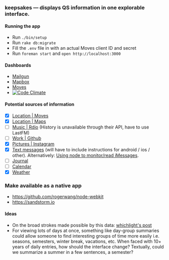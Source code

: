 ### keepsakes — displays QS information in one explorable interface.

#### Running the app
* Run `./bin/setup`
* Run `rake db:migrate`
* Fill the `.env` file in with an actual Moves client ID and secret
* Run `foreman start` and  `open http://localhost:3000`

#### Dashboards
* [Mailgun](https://mailgun.com/cp?)
* [Mapbox](https://www.mapbox.com/projects)
* [Moves](https://dev.moves-app.com/apps)
* [![Code Climate](https://codeclimate.com/github/ehmorris/keepsakes.png)](https://codeclimate.com/github/ehmorris/keepsakes)

#### Potential sources of information
* [x] [Location | Moves](https://dev.moves-app.com)
* [x] [Location | Maps](https://github.com/aai/mapbox-rails)
* [ ] [Music | Rdio](http://developer.rdio.com) (History is unavailable through their API, have to use LastFM)
* [ ] [Work | Github](http://developer.github.com/v3)
* [x] [Pictures | Instagram](http://instagram.com/developer)
* [x] [Text messages](http://www.ecamm.com/mac/phoneview/) (will have to include instructions for android / ios / other). Alternatively: [Using node to monitor/read iMessages](https://github.com/nicola/node-imessage).
* [ ] [Journal](https://idonethis.com)
* [ ] [Calendar](https://developers.google.com/google-apps/calendar/)
* [x] [Weather](http://www.wunderground.com/weather/api)

### Make available as a native app
* https://github.com/rogerwang/node-webkit
* https://sandstorm.io

#### Ideas
* On the broad strokes made possible by this data: [whichlight's post](http://blog.whichlight.com/post/65575793300/how-the-entropy-of-personal-behaviors-and-social)
* For viewing lots of days at once, something like day-group summaries could allow someone to find interesting groups of time more easily i.e. seasons, semesters, winter break, vacations, etc. When faced with 10+ years of daily entries, how should the interface change? Textually, could we summarize a summer in a few sentences, a semester?
